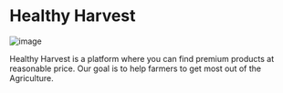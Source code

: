 # Healthy Harvest
![image](https://user-images.githubusercontent.com/77536248/141651143-63675c4b-3d81-4e70-b3e4-96803668ffdd.png)

Healthy Harvest is a platform where you can find premium products at reasonable price. Our goal is to help farmers to get most out of the Agriculture.
